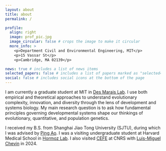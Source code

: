```yaml
---
layout: about
title: about
permalink: /

profile:
  align: right
  image: prof_pic.jpg
  image_circular: false # crops the image to make it circular
  more_info: >
    <p>Department Civil and Environmental Engineering, MIT</p>
    <p>15 Vassar St</p>
    <p>Cambridge, MA 02139</p>

news: true # includes a list of news items
selected_papers: false # includes a list of papers marked as "selected={true}"
social: false # includes social icons at the bottom of the page
---
```



I am currently a graduate student at MIT in [Des Marais Lab](https://sites.google.com/mit.edu/des-marais-group/home). I use both empirical and theoretical approaches to understand evolutionary complexity, innovation, and diversity through the lens of development and systems biology. My main research question is to ask how fundamental principles governing developmental systems shape our thinkings of evolutionary, quantitative, and population genetics.


I received my B.S. from Shanghai Jiao Tong University (SJTU), during which I was advised by [Ping Ao](https://scholar.google.com/citations?user=JQyz-BoAAAAJ&hl=en). I was a visiting undergraduate student at Harvard Medical School in [Hormoz Lab](https://hormoz.dfci.harvard.edu/). I also visited [CEFE](https://www.cefe.cnrs.fr/en/) at CNRS with [Luis-Miguel Chevin](https://lmchevin.weebly.com/) in 2024.  
